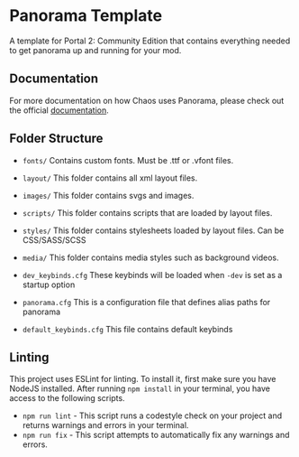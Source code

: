 # Panorama Template
A template for Portal 2: Community Edition that contains everything needed to get panorama up and running for your mod.

## Documentation
For more documentation on how Chaos uses Panorama, please check out the official [documentation](https://chaosinitiative.github.io/Wiki/docs/Panorama).

## Folder Structure
* ``fonts/`` Contains custom fonts. Must be .ttf or .vfont files.
* ``layout/`` This folder contains all xml layout files.
* ``images/`` This folder contains svgs and images.
* ``scripts/`` This folder contains scripts that are loaded by layout files.
* ``styles/`` This folder contains stylesheets loaded by layout files. Can be CSS/SASS/SCSS
* ``media/`` This folder contains media styles such as background videos.


* ``dev_keybinds.cfg`` These keybinds will be loaded when ``-dev`` is set as a startup option
* ``panorama.cfg`` This is a configuration file that defines alias paths for panorama
* ``default_keybinds.cfg`` This file contains default keybinds

## Linting
This project uses ESLint for linting. To install it, first make sure you have NodeJS installed. After running ``npm install`` in your terminal, you have access to the following scripts.
* ``npm run lint`` - This script runs a codestyle check on your project and returns warnings and errors in your terminal.
* ``npm run fix`` - This script attempts to automatically fix any warnings and errors.
